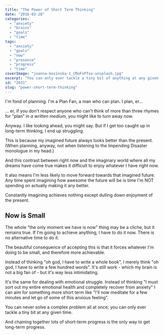 ```yaml
---
title: "The Power of Short Term Thinking"
date: "2016-03-28"
categories: 
  - "anxiety"
  - "brains"
  - "goals"
  - "time"
tags: 
  - "anxiety"
  - "goals"
  - "now"
  - "presence"
  - "progress"
  - "time"
coverImage: "joanna-kosinska-1_CMoFsPfso-unsplash.jpg"
excerpt: "You can only ever tackle a tiny bit of anything at any given time."
id: "2031"
slug: "power-short-term-thinking"
---
```


I'm fond of planning. I'm a Plan Fan, a man who can plan. I plan, er...

... er, if you don't respect anyone who can't think of more than three rhymes for "plan" _in a written medium_, you might like to turn away now.

Anyway. I like looking ahead, you might say. But if I get too caught up in long-term thinking, I end up struggling.

<!--more-->

This is because my imagined future always looks better than the present. (When planning, anyway, not when listening to the Impending Disaster monologue in my head.)

And this contrast between right now and the imaginary world where all my dreams have come true makes it difficult to enjoy whatever I have right now.

It also means I'm less likely to move forward towards that imagined future. Any time spent imagining how awesome the future will be is time I'm NOT spending on actually making it any better.

Constantly imagining achieves nothing except dulling down enjoyment of the present.

## Now is Small

The whole "the only moment we have is now" thing may be a cliche, but it remains true. If I'm going to achieve anything, I have to do it now. There is no alternative time to do it.

The beautiful consequence of accepting this is that it forces whatever I'm doing to be small, and therefore more achievable.

Instead of thinking "oh god, I have to write a whole book", I merely think "oh god, I have to write a few hundred words". It's still work - which my brain is not a big fan of - but it's way less intimidating.

It's the same for dealing with emotional struggle. Instead of thinking "I must sort out my entire emotional health and completely recover from anxiety" I can aim for something more short term like "I'll now meditate for a few minutes and let go of some of this anxious feeling".

You can never solve a complex problem all at once; you can only ever tackle a tiny bit at any given time.

And chaining together lots of short-term progress is the only way to get long-term progress.
